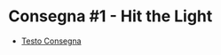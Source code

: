 # Consegna #1 - Hit the Light

* [Testo Consegna](https://github.com/fusaimoe/sistemi-embedded/wiki/Consegna-%233---Smart-Car)
